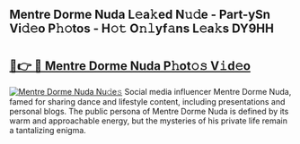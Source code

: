 ## Mentre Dorme Nuda L𝚎a𝚔ed N𝚞𝚍e - Part-ySn Vi𝚍𝚎o P𝚑𝚘tos - H𝚘𝚝 O𝚗𝚕yf𝚊ns L𝚎a𝚔s DY9HH

# <h2><a href="http://kf86xvj.oniu.top/?m=Mentre+Dorme+Nuda">🔗👉 🔴 Mentre Dorme Nuda P𝚑ot𝚘𝚜 V𝚒d𝚎o</a></h2>

[![Mentre Dorme Nuda Nu𝚍e𝚜](https://i.imgur.com/0qMVB7G.gif)](http://kf86xvj.oniu.top/?m=Mentre+Dorme+Nuda)
Social media influencer Mentre Dorme Nuda, famed for sharing dance and lifestyle content, including presentations and personal blogs. The public persona of Mentre Dorme Nuda is defined by its warm and approachable energy, but the mysteries of his private life remain a tantalizing enigma.  
